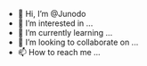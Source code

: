 - 👋 Hi, I’m @Junodo
- 👀 I’m interested in ...
- 🌱 I’m currently learning ...
- 💞️ I’m looking to collaborate on ...
- 📫 How to reach me ...

<!---
Junodo/Junodo is a ✨ special ✨ repository because its `README.md` (this file) appears on your GitHub profile.
You can c


lick the Preview link to take a look at your changes.
--->
